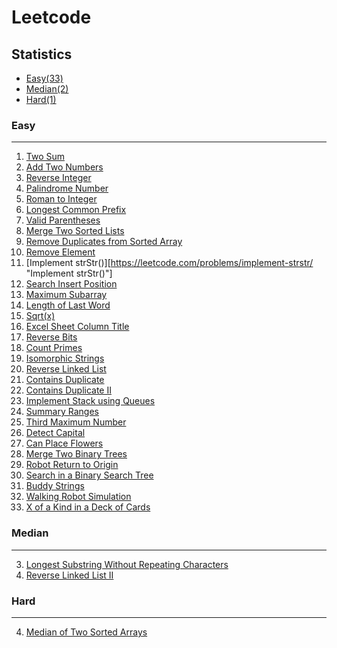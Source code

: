 Leetcode
===========================
## Statistics
* [Easy(33)](#easy)
* [Median(2)](#median)
* [Hard(1)](#hard)

### Easy
------
1. [Two Sum](https://leetcode.com/problems/two-sum/ "Two Sum")
2. [Add Two Numbers](https://leetcode.com/problems/add-two-numbers/ "Add Two Numbers")
7. [Reverse Integer](https://leetcode.com/problems/reverse-integer/ "Reverse Integer")
9. [Palindrome Number](https://leetcode.com/problems/palindrome-number/ "Palindrome Number")
13. [Roman to Integer](https://leetcode.com/problems/roman-to-integer/ "Roman to Integer")
14. [Longest Common Prefix](https://leetcode.com/problems/longest-common-prefix/ "Longest Common Prefix")
20. [Valid Parentheses](https://leetcode.com/problems/valid-parentheses/ "Valid Parentheses")
21. [Merge Two Sorted Lists](https://leetcode.com/problems/merge-two-sorted-lists/ "Merge Two Sorted Lists")
26. [Remove Duplicates from Sorted Array](https://leetcode.com/problems/remove-duplicates-from-sorted-array/ "Remove Duplicates from Sorted Array")
27. [Remove Element](https://leetcode.com/problems/remove-element/ "Remove Element")
28. [Implement strStr()][https://leetcode.com/problems/implement-strstr/ "Implement strStr()"]
35. [Search Insert Position](https://leetcode.com/problems/search-insert-position/ "Search Insert Position")
53. [Maximum Subarray](https://leetcode.com/problems/maximum-subarray/ "Maximum Subarray")
58. [Length of Last Word](https://leetcode.com/problems/length-of-last-word/ "Length of Last Word")
69. [Sqrt(x)](https://leetcode.com/problems/sqrtx/ "Sqrt(x)")
168. [Excel Sheet Column Title](https://leetcode.com/problems/excel-sheet-column-title/ "Excel Sheet Column Title")
190. [Reverse Bits](https://leetcode.com/problems/reverse-bits/ "Reverse Bits")
204. [Count Primes](https://leetcode.com/problems/count-primes/ "Count Primes")
205. [Isomorphic Strings](https://leetcode.com/problems/isomorphic-strings/ "Isomorphic Strings")
206. [Reverse Linked List](https://leetcode.com/problems/reverse-linked-list/ "Reverse Linked List")
217. [Contains Duplicate](https://leetcode.com/problems/contains-duplicate/ "Contains Duplicate")
219. [Contains Duplicate II](https://leetcode.com/problems/contains-duplicate-ii/ "Contains Duplicate II")
225. [Implement Stack using Queues](https://leetcode.com/problems/implement-stack-using-queues/ "Implement Stack using Queues")
228. [Summary Ranges](https://leetcode.com/problems/summary-ranges/ "Summary Ranges")
414. [Third Maximum Number](https://leetcode.com/problemset/all/?status=Solved "Third Maximum Number")
520. [Detect Capital](https://leetcode.com/problems/detect-capital/ "Detect Capital")
605. [Can Place Flowers](https://leetcode.com/problems/can-place-flowers/ "Can Place Flowers")
617. [Merge Two Binary Trees](https://leetcode.com/problems/merge-two-binary-trees/ "Merge Two Binary Trees")
657. [Robot Return to Origin](https://leetcode.com/problems/robot-return-to-origin/ "Robot Return to Origin")
700. [Search in a Binary Search Tree](https://leetcode.com/problems/search-in-a-binary-search-tree/ "Search in a Binary Search Tree")
859. [Buddy Strings](https://leetcode.com/problems/buddy-strings/ "Buddy Strings")
874. [Walking Robot Simulation](https://leetcode.com/problems/walking-robot-simulation/ "Walking Robot Simulation")
914. [X of a Kind in a Deck of Cards](https://leetcode.com/problems/x-of-a-kind-in-a-deck-of-cards/ "X of a Kind in a Deck of Cards")

### Median  
------
3. [Longest Substring Without Repeating Characters](https://leetcode.com/problems/longest-substring-without-repeating-characters/ "Longest Substring Without Repeating Characters")
92. [Reverse Linked List II](https://leetcode.com/problems/reverse-linked-list-ii/ "Reverse Linked List II")

### Hard  
------
4. [Median of Two Sorted Arrays](https://leetcode.com/problems/median-of-two-sorted-arrays/ "Median of Two Sorted Arrays")
